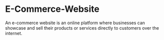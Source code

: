 # E-Commerce-Website
An e-commerce website is an online platform where businesses can showcase and sell their products or services directly to customers over the internet.
